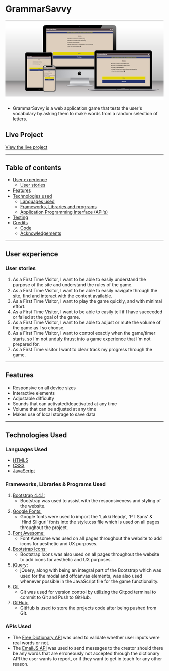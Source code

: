 # GrammarSavvy

![mockup](/assets/images/readme/GrammarSavvy.jpg)

- GrammarSavvy is a web application game that tests the user's vocabulary by asking them to make 
words from a random selection of letters.

## Live Project
[View the live project](https://aviwembolekwa.github.io/GrammarSavvy)

---
## Table of contents

- [User experience](https://github.com/AviweMbolekwa/GrammarSavvy#user-experience)
   - [User stories](https://github.com/AviweMbolekwa/GrammarSavvy#user-stories)
- [Features](https://github.com/AviweMbolekwa/GrammarSavvy#features)
- [Technologies used](https://github.com/AviweMbolekwa/GrammarSavvy#technologies-used)
   - [Languages used](https://github.com/AviweMbolekwa/GrammarSavvy#languages-used)
   - [Frameworks, Libraries and programs](https://github.com/AviweMbolekwa/GrammarSavvy#frameworks-libraries-and-programs-used)
   - [Application Programming Interface (API's)](https://github.com/AviweMbolekwa/GrammarSavvy#apis-used)
- [Testing](https://github.com/AviweMbolekwa/GrammarSavvy#testing)
- [Credits](https://github.com/AviweMbolekwa/GrammarSavvy#credits)
   - [Code](https://github.com/AviweMbolekwa/GrammarSavvy#code)
   - [Acknowledgements](https://github.com/AviweMbolekwa/GrammarSavvy#acknowledgements)
---
## User experience

### User stories
1. As a First Time Visitor, I want to be able to easily understand the purpose of the site and understand the rules
         of the game.
2. As a First Time Visitor, I want to be able to easily navigate through the site, find and interact with the content available.        
3. As a First Time Visitor, I want to play the game quickly, and with minimal effort.       
4. As a First Time Visitor, I want to be able to easily tell if I have succeeded or failed at the goal of the game.        
5. As a First Time Visitor, I want to be able to adjust or mute the volume of the game as I so choose.       
6. As a First Time Visitor, I want to control exactly when the game/timer starts, so I'm not unduly thrust into a game
        experience that I'm not prepared for.          
7. As a First Time visitor I want to clear track my progress through the game.       
---
## Features
-   Responsive on all device sizes
-   Interactive elements
-   Adjustable difficulty
-   Sounds that can activated/deactivated at any time
-   Volume that can be adjusted at any time
-   Makes use of local storage to save data
---
## Technologies Used

### Languages Used
-   [HTML5](https://en.wikipedia.org/wiki/HTML5)
-   [CSS3](https://en.wikipedia.org/wiki/Cascading_Style_Sheets)
-   [JavaScript](https://en.wikipedia.org/wiki/JavaScript)

### Frameworks, Libraries & Programs Used

1. [Bootstrap 4.4.1:](https://getbootstrap.com/docs/4.4/getting-started/introduction/)
    - Bootstrap was used to assist with the responsiveness and styling of the website.
1. [Google Fonts:](https://fonts.google.com/)
    - Google fonts were used to import the 'Lakki Ready', 'PT Sans' & 'Hind Siliguri' fonts into the style.css file which is 
    used on all pages throughout the project.
1. [Font Awesome:](https://fontawesome.com/)
    - Font Awesome was used on all pages throughout the website to add icons for aesthetic and UX purposes.
1. [Bootstrap Icons:](https://icons.getbootstrap.com/)
    - Bootstrap Icons was also used on all pages throughout the website to add icons for aesthetic and UX purposes.
1. [jQuery:](https://jquery.com/)
    - jQuery, along with being an integral part of the Bootstrap which was used for the modal and offcanvas elements, was also
    used whenever possible in the JavaScript file for the game functionality.
1. [Git](https://git-scm.com/)
    - Git was used for version control by utilizing the Gitpod terminal to commit to Git and Push to GitHub.
1. [GitHub:](https://github.com/)
    - GitHub is used to store the projects code after being pushed from Git.
  
### APIs Used
-   The [Free Dictionary API](https://dictionaryapi.dev/) was used to validate whether user inputs were real words or not.
-   The [EmailJS API](https://www.emailjs.com/) was used to send messages to the creator should there be any words that
are erroneously not accepted through the dictionary API the user wants to report, or if they want to get in touch for any 
other reason.

